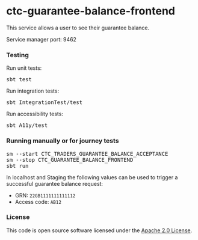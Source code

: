 
# ctc-guarantee-balance-frontend

This service allows a user to see their guarantee balance.

Service manager port: 9462

### Testing

Run unit tests:
<pre>sbt test</pre>  
Run integration tests:
<pre>sbt IntegrationTest/test</pre>
Run accessibility tests:
<pre>sbt A11y/test</pre>

### Running manually or for journey tests

<pre>
sm --start CTC_TRADERS_GUARANTEE_BALANCE_ACCEPTANCE
sm --stop CTC_GUARANTEE_BALANCE_FRONTEND
sbt run
</pre>

In localhost and Staging the following values can be used to trigger a successful guarantee balance request:
* GRN: `22GB1111111111112`
* Access code: `AB12`

### License

This code is open source software licensed under the [Apache 2.0 License]("http://www.apache.org/licenses/LICENSE-2.0.html").
